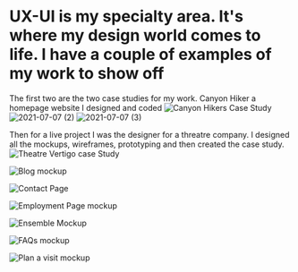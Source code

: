 # UX-UI is my specialty area. It's where my design world comes to life. I have a couple of examples of my work to show off 
The first two are the two case studies for my work. Canyon Hiker a homepage website I designed and coded 
![Canyon Hikers Case Study](https://user-images.githubusercontent.com/82992302/127408962-608a9f3c-fbed-4549-a366-0fdf25aff200.png)
![2021-07-07 (2)](https://user-images.githubusercontent.com/82992302/127409605-22d0b3c6-872d-4121-978f-810ae6845fb6.png)
![2021-07-07 (3)](https://user-images.githubusercontent.com/82992302/127409609-bb9bb09e-797f-4cfe-a99a-67c4c3ba3874.png)

Then for a live project I was the designer for a threatre company. I designed all the mockups, wireframes, prototyping and then created the case study.
![Theatre Vertigo case Study](https://user-images.githubusercontent.com/82992302/127409016-c4321e6a-fd6e-48d1-bf13-7b6dd1c4d4c2.png)


![Blog mockup](https://user-images.githubusercontent.com/82992302/127409327-676c6b43-8b96-45d5-b5ef-8a13af2368e2.png)

![Contact Page](https://user-images.githubusercontent.com/82992302/127409331-5b0a90fc-8239-4d26-a7f5-3eb4da4486fd.png)

![Employment Page mockup](https://user-images.githubusercontent.com/82992302/127409332-f7f6512d-119e-41bf-9811-e9da5b4dbd51.png)

![Ensemble Mockup](https://user-images.githubusercontent.com/82992302/127409337-05bed88b-2af4-42d1-89a8-9c9d9d35e2d3.png)

![FAQs mockup](https://user-images.githubusercontent.com/82992302/127409351-2836f4fb-0c25-4e46-9481-b7018f517f2e.png)

![Plan a visit mockup](https://user-images.githubusercontent.com/82992302/127409361-d31dbd64-306a-4af3-a542-3380b2f55395.png)
